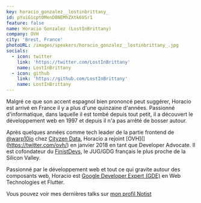 ```yaml
---
key: horacio_gonzalez__lostinbrittany_
id: pYuiGicpt0MenD8NEMhZXtk6VSr1
feature: false
name: Horacio Gonzalez (LostInBrittany)
company: OVH
city: 'Brest, France'
photoURL: /images/speakers/horacio_gonzalez__lostinbrittany_.jpg
socials:
  - icon: twitter
    link: 'https://twitter.com/LostInBrittany'
    name: LostInBrittany
  - icon: github
    link: 'https://github.com/LostInBrittany'
    name: LostInBrittany
---
```

Malgré ce que son accent espagnol bien prononcé peut suggérer, Horacio est arrivé en France il y a plus d'une quinzaine d'années. Passionné d'informatique, dans laquelle il est tombé depuis tout petit, il a découvert le développement web en 1997 et depuis il n'a pas arrêté de bosser autour.

Après quelques années comme tech leader de la partie frontend de [@warp10io](https://twitter.com/warp10io/) chez [Cityzen Data](https://twitter.com/cityendata/), Horacio a rejoint [OVH](](https://twitter.com/ovh/) en janvier 2018 en tant que Developer Advocate. Il est cofondateur du [FinistDevs](https://twitter.com/finistdevs/), le JUG/GDG français le plus proche de la Silicon Valley.

Passionné par le développement web et tout ce qui gravite autour des composants web, Horacio est [Google Developer Expert (GDE)](https://developers.google.com/experts/people/horacio-gonzalez) en Web Technologies et Flutter.

Vous pouvez voir mes dernières talks sur [mon profil Notist](https://noti.st/lostinbrittany)